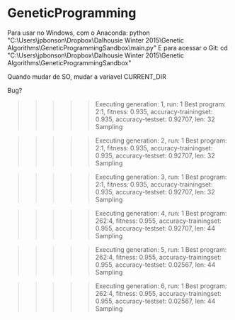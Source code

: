 # GeneticProgramming

Para usar no Windows, com o Anaconda:
python "C:\Users\jpbonson\Dropbox\Dalhousie Winter 2015\Genetic Algorithms\GeneticProgrammingSandbox\main.py"
E para acessar o Git:
cd "C:\Users\jpbonson\Dropbox\Dalhousie Winter 2015\Genetic Algorithms\GeneticProgrammingSandbox"

Quando mudar de SO, mudar a variavel CURRENT_DIR

Bug?

>>>>> Executing generation: 1, run: 1
Best program: 2:1, fitness: 0.935, accuracy-trainingset: 0.935, accuracy-testset: 0.92707, len: 32
Sampling

>>>>> Executing generation: 2, run: 1
Best program: 2:1, fitness: 0.935, accuracy-trainingset: 0.935, accuracy-testset: 0.92707, len: 32
Sampling

>>>>> Executing generation: 3, run: 1
Best program: 2:1, fitness: 0.935, accuracy-trainingset: 0.935, accuracy-testset: 0.92707, len: 32
Sampling

>>>>> Executing generation: 4, run: 1
Best program: 262:4, fitness: 0.955, accuracy-trainingset: 0.955, accuracy-testset: 0.92707, len: 44
Sampling

>>>>> Executing generation: 5, run: 1
Best program: 262:4, fitness: 0.955, accuracy-trainingset: 0.955, accuracy-testset: 0.02567, len: 44
Sampling

>>>>> Executing generation: 6, run: 1
Best program: 262:4, fitness: 0.955, accuracy-trainingset: 0.955, accuracy-testset: 0.02567, len: 44
Sampling